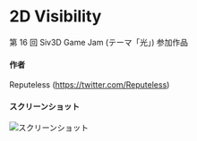 # 2D Visibility
第 16 回 Siv3D Game Jam (テーマ「光」) 参加作品

#### 作者  
Reputeless (https://twitter.com/Reputeless)

#### スクリーンショット
![スクリーンショット](ss.gif "スクリーンショット")
